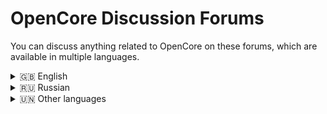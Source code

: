 # OpenCore Discussion Forums

You can discuss anything related to OpenCore on these forums, which are available in multiple languages.


<details>
  <summary>&#127468;&#127463; English</summary>

  - <b>MacRumors.com</b>:
    - [Big Sur on Unsupported Macs](https://forums.macrumors.com/threads/macos-11-big-sur-on-unsupported-macs-thread.2242172/)
    - [Monterey on Unsupported Macs](https://forums.macrumors.com/threads/macos-12-monterey-on-unsupported-macs-thread.2299557/)
    - [OpenCore on the MacPro](https://forums.macrumors.com/threads/opencore-on-the-mac-pro.2207814/)
  - [KVM-OpenCore](https://github.com/Leoyzen/KVM-Opencore) on GitHub <i>(for KVM configuration)</i>
  - [r/hackintosh](https://www.reddit.com/r/hackintosh) on Reddit
</details>


<details>
  <summary>&#127479;&#127482; Russian</summary>

  - <b>AppleLife.ru</b>:
    - [Development](https://applelife.ru/threads/razrabotka-opencore.2943955)
    - [Discussion](https://applelife.ru/threads/opencore-obsuzhdenie-i-ustanovka.2944066/)
    - [Icon sets](https://applelife.ru/threads/kastomizacija-opencanopy.2945020/)
</details>


<details>
  <summary>&#127482;&#127475; Other languages</summary>

  - [Hackintosh-Forum.de](https://www.hackintosh-forum.de/forum/thread/42353-opencore-bootloader) in <b>German &#127465;&#127466;</b>
  - [macOS86.it](https://www.macos86.it/showthread.php?4570-OpenCore-aka-OC-Nuovo-BootLoader) in <b>Italian &#127470;&#127481;</b>
</details>


